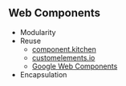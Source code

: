 ## Web Components

* Modularity
* Reuse
  * [component.kitchen](http://component.kitchen/components)
  * [customelements.io](http://customelements.io/)
  * [Google Web Components](http://googlewebcomponents.github.io)
* Encapsulation
